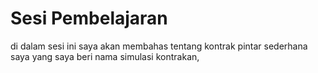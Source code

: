 # Sesi Pembelajaran

di dalam sesi ini saya akan membahas tentang kontrak pintar sederhana saya yang saya beri nama simulasi kontrakan,
